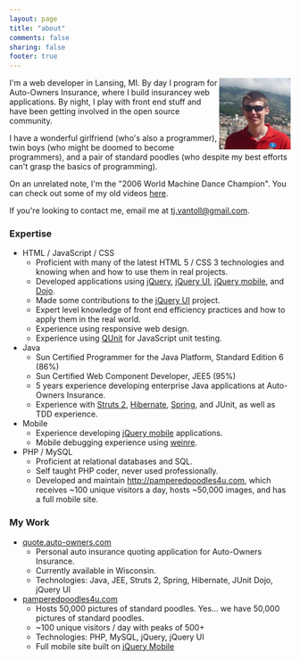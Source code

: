 ```yaml
---
layout: page
title: "about"
comments: false
sharing: false
footer: true
---
```

<img src="/images/me/1.jpg" alt="Me!" style="float: right;" />
I'm a web developer in Lansing, MI.  By day I program for Auto-Owners Insurance, where I build insurancey web applications.  By night, I play with front end stuff and have been getting involved in the open source community.

I have a wonderful girlfriend (who's also a programmer), twin boys (who might be doomed to become programmers), and a pair of standard poodles (who despite my best efforts can't grasp the basics of programming).

On an unrelated note, I'm the "2006 World Machine Dance Champion".  You can check out some of my old videos [here](http://www.youtube.com/user/tj3inc).

If you're looking to contact me, email me at [tj.vantoll@gmail.com](mailto:tj.vantoll@gmail.com).

### Expertise

* HTML / JavaScript / CSS
	- Proficient with many of the latest HTML 5 / CSS 3 technologies and knowing when and how to use them in real projects.
	- Developed applications using [jQuery](http://jquery.com), [jQuery UI](http://jqueryui.com), [jQuery mobile](http://jquerymobile.com), and [Dojo](http://dojotoolkit.com).
	- Made some contributions to the [jQuery UI](http://jqueryui.com) project.
	- Expert level knowledge of front end efficiency practices and how to apply them in the real world.
	- Experience using responsive web design.
	- Experience using [QUnit](http://docs.jquery.com/QUnit) for JavaScript unit testing.
* Java
	- Sun Certified Programmer for the Java Platform, Standard Edition 6 (86%)
	- Sun Certified Web Component Developer, JEE5 (95%)
	- 5 years experience developing enterprise Java applications at Auto-Owners Insurance.
	- Experience with [Struts 2](http://struts.apache.org/2.x/index.html), [Hibernate](http://www.hibernate.org/), [Spring](http://www.springsource.org/), and JUnit, as well as TDD experience.
* Mobile
	- Experience developing [jQuery mobile](http://jquerymobile.com) applications.
	- Mobile debugging experience using [weinre](http://phonegap.github.com/weinre/).
* PHP / MySQL
	- Proficient at relational databases and SQL.
	- Self taught PHP coder, never used professionally.
	- Developed and maintain <http://pamperedpoodles4u.com>, which receives ~100 unique visitors a day, hosts ~50,000 images, and has a full mobile site.

### My Work

* [quote.auto-owners.com](http://www.auto-owners.com)
	- Personal auto insurance quoting application for Auto-Owners Insurance.
	- Currently available in Wisconsin.
	- Technologies: Java, JEE, Struts 2, Spring, Hibernate, JUnit Dojo, jQuery UI
* [pamperedpoodles4u.com](http://www.pamperedpoodles4u.com)
	- Hosts 50,000 pictures of standard poodles.  Yes… we have 50,000 pictures of standard poodles.
	- ~100 unique visitors / day with peaks of 500+
	- Technologies: PHP, MySQL, jQuery, jQuery UI
	- Full mobile site built on [jQuery Mobile](http://jquerymobile.com)